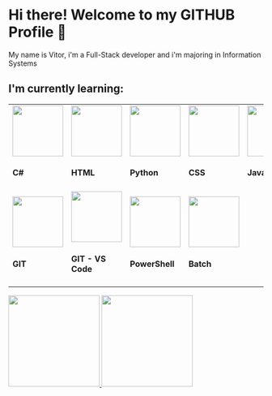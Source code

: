 # Hi there! Welcome to my GITHUB Profile 👋
My name is Vitor, i'm a Full-Stack developer and i'm majoring in Information Systems

<h2>I'm currently learning:</h2>

<table>
         <tr>   
            <td style='width: 33%' >
                <img src="https://cdn.jsdelivr.net/gh/devicons/devicon@latest/icons/csharp/csharp-original.svg" height='100px' width='100px' /> 
                <h4>C#</h4>
            </td>
            <td style='width: 33%' >
                <img src="https://cdn.jsdelivr.net/npm/devicon@2.16.0/icons/html5/html5-original.svg" height='100px' width='100px' /> 
                <h4>HTML</h4>
            </td>
            <td style='width: 33%'>
                <img src="https://cdn.jsdelivr.net/gh/devicons/devicon@latest/icons/python/python-original.svg" height='100px' width='100px' /> 
                <h4 translate="no">Python</h4>
            </td>
            <td style='width: 33%'>
                <img src="https://cdn.jsdelivr.net/npm/devicon@2.16.0/icons/css3/css3-original.svg" height='100px' width='100px' /> 
                <h4>CSS</h4>
            </td>
            <td style='width: 33%'>
                <img src="https://cdn.jsdelivr.net/npm/devicon@2.16.0/icons/javascript/javascript-original.svg" height='100px' width='100px' /> 
                <h4>JavaScript</h4>
            </td>    
            <td style='width: 33%'>
                <img src="https://cdn.jsdelivr.net/gh/devicons/devicon@latest/icons/docker/docker-original.svg" height='100px' width='100px' /> 
                <h4>DOCKER</h4>
            </td>
            <td style='width: 33%'>
                <img src="https://cdn.jsdelivr.net/gh/devicons/devicon@latest/icons/microsoftsqlserver/microsoftsqlserver-original.svg" height='100px' width='100px' /> 
                <h4>SQL Server</h4>
            </td> 
         </tr>
          <tr>           
            <td style='width: 33%'>
                <img src="https://cdn.jsdelivr.net/gh/devicons/devicon@latest/icons/git/git-original.svg" height='100px' width='100px' /> 
                <h4>GIT</h4>
            </td>         
            <td style='width: 33%'>
                <img src="https://cdn.jsdelivr.net/gh/devicons/devicon@latest/icons/githubcodespaces/githubcodespaces-original.svg" height='100px' width='100px' /> 
                <h4>GIT - VS Code</h4>
            </td>   
            <td style='width: 33%'>
                <img src="https://cdn.jsdelivr.net/npm/devicon@2.16.0/icons/powershell/powershell-original.svg" height='100px' width='100px' /> 
                <h4>PowerShell</h4>
            </td>   
            <td style='width: 33%'>
                <img src="https://icon-library.com/images/batch-icon/batch-icon-5.jpg" height='100px' width='100px' /> 
                <h4>Batch</h4>
            </td>                  
          </tr>       
</table>    

</div>

<div>
<a href="https://github.com/VitorFerreiraVHF">
<img loading="lazy" height="180em" src="https://github-readme-stats.vercel.app/api?username=VitorFerreiraVHF&show_icons=true&theme=codeSTACKr&include_all_commits=true&count_private=true"/>
<img loading="lazy" height="180em" src="https://github-readme-stats.vercel.app/api/top-langs/?username=VitorFerreiraVHF&layout=compact&langs_count=7&theme=codeSTACKr"/>
</div>

<div>

</div>

<!--
**VitorFerreiraVHF/VitorFerreiraVHF** is a ✨ _special_ ✨ repository because its `README.md` (this file) appears on your GitHub profile.

Here are some ideas to get you started:

- 🔭 I’m currently working on ...
- 🌱 I’m currently learning ...
- 👯 I’m looking to collaborate on ...
- 🤔 I’m looking for help with ...
- 💬 Ask me about ...
- 📫 How to reach me: ...
- 😄 Pronouns: ...
- ⚡ Fun fact: ...
-->



